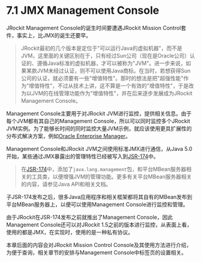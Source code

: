 <a name="7.1"></a>
# 7.1 JMX Management Console

JRockit Management Console的诞生时间要遭遇JRockit Mission Control套件，事实上，比JMX的诞生还要早。

>JRockit最初的几个版本是定位于"可以运行Java的虚拟机器"，而不是JVM，这里面的关键区别在于，只有经过Sun公司（现在是Oracle公司）认证的、遵循Java标准的虚拟机器，才可以被称为"JVM"。进一步来说，如果某款JVM未经过认证，则不可以使用Java商标。在当时，若想获得Sun公司的认证，就必须要有一些"增值特性"。那时的想法是把"超强性能"作为"增值特性"，不过从技术上讲，这不算是一个有效的"增值特性"，于是改为以JVM的在线管理功能作为"增值特性"，并在后来逐步发展成为JRockit Management Console。

Management Console主要用于对JRockit JVM进行监控，提供相关信息。由于每个JVM都有其自己的Management Console，所以可以同时监控多个JRockit JVM实例。为了能够长时间的同时监控大量JVM示例，就应该使用更具扩展性的分布式解决方案，例如[Oracle Enterprise Manager][1]。

Management Console和JRockit JVM之间使用标准JMX进行通信，从Java 5.0开始，某些通过JMX暴露出的管理特性已经被写入到[JSR-174][2]中。

>在[JSR-174][2]中，添加了`java.lang.management`包，和平台MBean服务器相关的工具类，以便增强JVM的管理功能。更多有关平台MBean服务器相关的内容，请参见Java API和相关文档。

子JSR-174发布之后，很多Java应用程序和相关框架都将其自有的MBean发布到平台MBean服务器上，以便可以使用Management Console进行监控和管理。

由于JRockit在JSR-174发布之前就推出了Management Console，因此Management Console还可以对JRockit 1.5之前的版本进行监控，从表面上看，使用的都是JMX，在实现时，使用的是一种私有协议。

本章后面的内容会对JRockit Mission Control Console及其使用方法进行介绍，为便于查询，相关章节的安排与Management Console中标签页的设置相关。




[1]:    http://www.oracle.com/cn/products/enterprise-manager/index.html
[2]:    https://jcp.org/en/jsr/detail?id=174